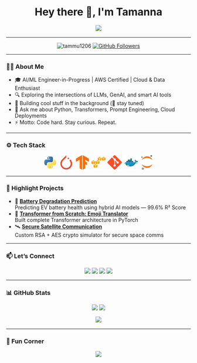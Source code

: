 <h1 align="center">Hey there 👋, I'm Tamanna</h1>
<p align="center">
  <img src="https://media.giphy.com/media/hvRJCLFzcasrR4ia7z/giphy.gif" width="30px" />
</p>

---

<p align="center">
  <img src="https://komarev.com/ghpvc/?username=tammu1206&label=Profile%20views&color=0e75b6&style=flat" alt="tammu1206" />
  <a href="https://github.com/tammu1206">
    <img src="https://img.shields.io/github/followers/tammu1206?label=Follow&style=social" alt="GitHub Followers" />
  </a>
</p>

---

### 👩‍💻 About Me
- 🎓 AI/ML Engineer-in-Progress | AWS Certified | Cloud & Data Enthusiast
- 🔍 Exploring the intersections of LLMs, GenAI, and smart AI tools
- 🧠 Building cool stuff in the background (👀 stay tuned)
- 💬 Ask me about Python, Transformers, Prompt Engineering, Cloud Deployments
- ⚡ Motto: Code hard. Stay curious. Repeat.

---

### ⚙️ Tech Stack
<p align="center">
  <img src="https://raw.githubusercontent.com/devicons/devicon/master/icons/python/python-original.svg" width="40" />
  <img src="https://raw.githubusercontent.com/devicons/devicon/master/icons/pytorch/pytorch-original.svg" width="40" />
  <img src="https://raw.githubusercontent.com/devicons/devicon/master/icons/tensorflow/tensorflow-original.svg" width="40" />
  <img src="https://raw.githubusercontent.com/devicons/devicon/master/icons/amazonwebservices/amazonwebservices-original.svg" width="40" />
  <img src="https://raw.githubusercontent.com/devicons/devicon/master/icons/git/git-original.svg" width="40" />
  <img src="https://raw.githubusercontent.com/devicons/devicon/master/icons/docker/docker-original.svg" width="40" />
  <img src="https://raw.githubusercontent.com/devicons/devicon/master/icons/jupyter/jupyter-original.svg" width="40" />
</p>

---

### 🚀 Highlight Projects
- 🔋 **[Battery Degradation Prediction](https://github.com/tammu1206/battery-degradation-estimation)**  
  Predicting EV battery health using hybrid AI models — 99.6% R² Score
- 🧠 **[Transformer from Scratch: Emoji Translator](https://github.com/tammu1206/Transformer-From-Scratch-Emoji-Translator)**  
  Built complete Transformer architecture in PyTorch
- 🛰️ **[Secure Satellite Communication](https://github.com/tammu1206/Data-Security-using-Cryptographic-Encryption-for-Satellite-Networks/tree/main)**  
  Custom RSA + AES crypto simulator for secure space comms

---

### 📫 Let’s Connect
<p align="center">
  <a href="http://www.linkedin.com/in/tamannna250204"><img src="https://raw.githubusercontent.com/rahulbanerjee26/githubAboutMeGenerator/main/icons/linked-in-alt.svg" width="40" /></a>
  <a href="mailto:tamanna250204@gmail.com"><img src="https://raw.githubusercontent.com/rahulbanerjee26/githubAboutMeGenerator/main/icons/gmail.svg" width="40" /></a>
  <a href="https://github.com/tammu1206"><img src="https://raw.githubusercontent.com/rahulbanerjee26/githubAboutMeGenerator/main/icons/github.svg" width="40" /></a>
  <a href="https://www.credly.com/users/tamanna-na"><img src="https://img.icons8.com/color/48/000000/credly.png" width="40" /></a>
</p>

---

### 📊 GitHub Stats
<p align="center">
  <img src="https://github-readme-stats.vercel.app/api?username=tammu1206&show_icons=true&theme=tokyonight" />
  <img src="https://github-readme-streak-stats.herokuapp.com/?user=tammu1206&theme=tokyonight" />
</p>
<p align="center">
  <img src="https://github-readme-stats.vercel.app/api/top-langs/?username=tammu1206&theme=tokyonight&layout=compact" />
</p>

---

### 🤭 Fun Corner
<p align="center">
  <img src="https://readme-jokes.vercel.app/api?theme=tokyonight" />
</p>
